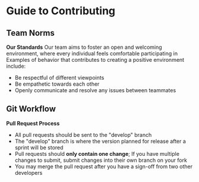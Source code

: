 # Guide to Contributing
## Team Norms 

**Our Standards**
Our team aims to foster an open and welcoming environment, where every individual feels comfortable participating in 
Examples of behavior that contributes to creating a positive environment include:
- Be respectful of different viewpoints 
- Be empathetic towards each other  
- Openly communicate and resolve any issues between teammates 

## Git Workflow
**Pull Request Process**
- All pull requests should be sent to the "develop" branch
- The "develop" branch is where the version planned for release after a sprint will be stored 
- Pull requests should **only contain one change**; If you have multiple changes to submit, submit changes into their own branch on your fork 
- You may merge the pull request after you have a sign-off from two other developers
